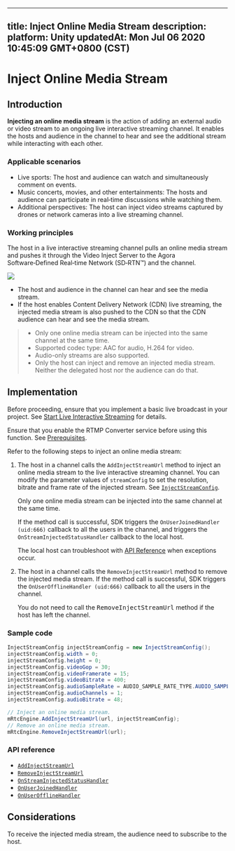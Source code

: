 
---
title: Inject Online Media Stream
description: 
platform: Unity
updatedAt: Mon Jul 06 2020 10:45:09 GMT+0800 (CST)
---
# Inject Online Media Stream
## Introduction

**Injecting an online media stream** is the action of adding an external audio or video stream to an ongoing live interactive streaming channel. It enables the hosts and audience in the channel to hear and see the additional stream while interacting with each other.

### Applicable scenarios

- Live sports: The host and audience can watch and simultaneously comment on events.
- Music concerts, movies, and other entertainments: The hosts and audience can participate in real‑time discussions while watching them.
- Additional perspectives: The host can inject video streams captured by drones or network cameras into a live streaming channel.

### Working principles

The host in a live interactive streaming channel pulls an online media stream and pushes it through the Video Inject Server to the Agora Software‑Defined Real‑time Network (SD‑RTN™) and the channel.

![](https://web-cdn.agora.io/docs-files/1576059890625)

- The host and audience in the channel can hear and see the media stream.
- If the host enables Content Delivery Network (CDN) live streaming, the injected media stream is also pushed to the CDN so that the CDN audience can hear and see the media stream.

>- Only one online media stream can be injected into the same channel at the same time.
>- Supported codec type: AAC for audio, H.264 for video.
>- Audio-only streams are also supported.
>- Only the host can inject and remove an injected media stream. Neither the delegated host nor the audience can do that.


## Implementation

Before proceeding, ensure that you implement a basic live broadcast in your project. See [Start Live Interactive Streaming](../../en/Audio%20Broadcast/start_live_unity.md) for details.

<div class="alert note">Ensure that you enable the RTMP Converter service before using this function. See <a href="../../en/Audio%20Broadcast/cdn_streaming_unity.md">Prerequisites</a >.</div>

Refer to the following steps to inject an online media stream:

1. The host in a channel calls the `AddInjectStreamUrl` method to inject an online media stream to the live interactive streaming channel. You can modify the parameter values of `streamConfig` to set the resolution, bitrate and frame rate of the injected stream. See [`InjectStreamConfig`](https://docs.agora.io/en/Audio%20Broadcast/API%20Reference/unity/structagora__gaming__rtc_1_1_inject_stream_config.html).
	
	<div class="alert note">Only one online media stream can be injected into the same channel at the same time.</div>

	If the method call is successful, SDK triggers the `OnUserJoinedHandler (uid:666)` callback to all the users in the channel, and triggers the `OnStreamInjectedStatusHandler` callback to the local host.
	
	<div class="alert note">The local host can troubleshoot with <a href="#api">API Reference</a > when exceptions occur.</div>
	
2. The host in a channel calls the `RemoveInjectStreamUrl` method to remove the injected media stream.
	If the method call is successful, SDK triggers the `OnUserOfflineHandler (uid:666)` callback to all the users in the channel.
	
	<div class="alert note">You do not need to call the <tt>RemoveInjectStreamUrl</tt> method if the host has left the channel.</div>


### Sample code

```c#
InjectStreamConfig injectStreamConfig = new InjectStreamConfig();
injectStreamConfig.width = 0;
injectStreamConfig.height = 0;
injectStreamConfig.videoGop = 30;
injectStreamConfig.videoFramerate = 15;
injectStreamConfig.videoBitrate = 400;
injectStreamConfig.audioSampleRate = AUDIO_SAMPLE_RATE_TYPE.AUDIO_SAMPLE_RATE_48000;
injectStreamConfig.audioChannels = 1;
injectStreamConfig.audioBitrate = 48;

// Inject an online media stream.
mRtcEngine.AddInjectStreamUrl(url, injectStreamConfig);
// Remove an online media stream.
mRtcEngine.RemoveInjectStreamUrl(url);
```

<a name="api"></a>
### API reference

- [`AddInjectStreamUrl`](https://docs.agora.io/en/Audio%20Broadcast/API%20Reference/unity/classagora__gaming__rtc_1_1_i_rtc_engine.html#abe43084af3a653224b29f8cce889d5a1)
- [`RemoveInjectStreamUrl`](https://docs.agora.io/en/Audio%20Broadcast/API%20Reference/unity/classagora__gaming__rtc_1_1_i_rtc_engine.html#aadd1aa9a403c124d7411297680d1e75a)
- [`OnStreamInjectedStatusHandler`](https://docs.agora.io/en/Audio%20Broadcast/API%20Reference/unity/namespaceagora__gaming__rtc.html#a95f6a0d38bd007ba3ee5cfc81c14fa52)
- [`OnUserJoinedHandler`](https://docs.agora.io/en/Audio%20Broadcast/API%20Reference/unity/namespaceagora__gaming__rtc.html#a86b22a3338223db2b36d53020a55d3a9)
- [`OnUserOfflineHandler`](https://docs.agora.io/en/Audio%20Broadcast/API%20Reference/unity/namespaceagora__gaming__rtc.html#a98bfb4310e947f95dbc43c071c2f8ccf)

## Considerations
To receive the injected media stream, the audience need to subscribe to the host.
